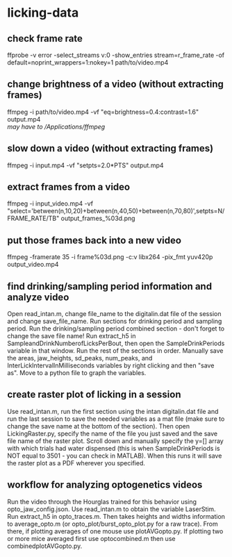 # licking-data
## check frame rate 
ffprobe -v error -select_streams v:0 -show_entries stream=r_frame_rate -of default=noprint_wrappers=1:nokey=1 path/to/video.mp4
## change brightness of a video (without extracting frames)  
ffmpeg -i path/to/video.mp4 -vf "eq=brightness=0.4:contrast=1.6" output.mp4  
*may have to /Applications/ffmpeg*
## slow down a video (without extracting frames)  
ffmpeg -i input.mp4 -vf "setpts=2.0*PTS" output.mp4

## extract frames from a video
ffmpeg -i input_video.mp4 -vf "select='between(n,10,20)+between(n,40,50)+between(n,70,80)',setpts=N/FRAME_RATE/TB" output_frames_%03d.png
## put those frames back into a new video
ffmpeg -framerate 35 -i frame%03d.png -c:v libx264 -pix_fmt yuv420p output_video.mp4


## find drinking/sampling period information and analyze video
Open read_intan.m, change file_name to the digitalin.dat file of the session and change save_file_name. Run sections for drinking period and sampling period. Run the drinking/sampling period combined section - don't forget to change the save file name! Run extract_h5 in SampleandDrinkNumberofLicksPerBout, then open the SampleDrinkPeriods variable in that window. Run the rest of the sections in order. Manually save the areas, jaw_heights, sd_peaks, num_peaks, and InterLickIntervalInMilliseconds variables by right clicking and then "save as". Move to a python file to graph the variables.

## create raster plot of licking in a session
Use read_intan.m, run the first section using the intan digitalin.dat file and run the last session to save the needed variables as a mat file (make sure to change the save name at the bottom of the section). Then open LickingRaster.py, specify the name of the file you just saved and the save file name of the raster plot. Scroll down and manually specify the y=[] array with which trials had water dispensed (this is when SampleDrinkPeriods is NOT equal to 3501 - you can check in MATLAB). When this runs it will save the raster plot as a PDF wherever you specified. 

## workflow for analyzing optogenetics videos
Run the video through the Hourglas trained for this behavior using opto_jaw_config.json. Use read_intan.m to obtain the variable LaserStim. Run extract_h5 in opto_traces.m. Then takes heights and widths information to average_opto.m (or opto_plot/burst_opto_plot.py for a raw trace). From there, if plotting averages of one mouse use plotAVGopto.py. If plotting two or more mice averaged first use optocombined.m then use combinedplotAVGopto.py.
